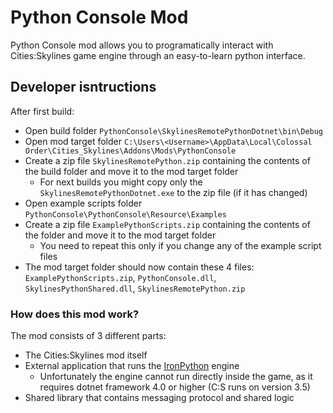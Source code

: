 # Python Console Mod

Python Console mod allows you to programatically interact with Cities:Skylines game engine through an easy-to-learn python interface.

## Developer isntructions

After first build:

- Open build folder `PythonConsole\SkylinesRemotePythonDotnet\bin\Debug`
- Open mod target folder `C:\Users\<Username>\AppData\Local\Colossal Order\Cities_Skylines\Addons\Mods\PythonConsole`
- Create a zip file `SkylinesRemotePython.zip` containing the contents of the build folder and move it to the mod target folder
  - For next builds you might copy only the `SkylinesRemotePythonDotnet.exe` to the zip file (if it has changed)
- Open example scripts folder `PythonConsole\PythonConsole\Resource\Examples`
- Create a zip file `ExamplePythonScripts.zip` containing the contents of the folder and move it to the mod target folder
  - You need to repeat this only if you change any of the example script files
- The mod target folder should now contain these 4 files: `ExamplePythonScripts.zip`, `PythonConsole.dll`, `SkylinesPythonShared.dll`, `SkylinesRemotePython.zip`

### How does this mod work?

The mod consists of 3 different parts:

 - The Cities:Skylines mod itself
 - External application that runs the [IronPython](https://ironpython.net/) engine
   - Unfortunately the engine cannot run directly inside the game, as it requires dotnet framework 4.0 or higher (C:S runs on version 3.5)
 - Shared library that contains messaging protocol and shared logic
